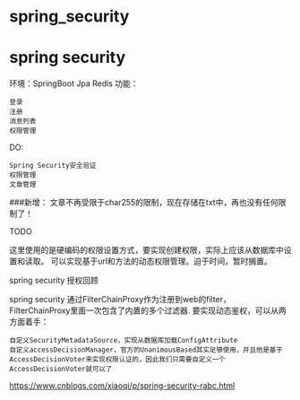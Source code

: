 # spring_security
# spring security

环境：SpringBoot Jpa Redis
功能：

    登录
    注册
    消息列表
	权限管理


DO:

    Spring Security安全验证
	权限管理
	文章管理
	
###新增： 文章不再受限于char255的限制，现在存储在txt中，再也没有任何限制了！

TODO

这里使用的是硬编码的权限设置方式，要实现创建权限，实际上应该从数据库中设置和读取。
可以实现基于url和方法的动态权限管理。迫于时间，暂时搁置。

spring security 授权回顾

spring security 通过FilterChainProxy作为注册到web的filter，FilterChainProxy里面一次包含了内置的多个过滤器.
要实现动态鉴权，可以从两方面着手：

    自定义SecurityMetadataSource，实现从数据库加载ConfigAttribute
    自定义accessDecisionManager，官方的UnanimousBased其实足够使用，并且他是基于AccessDecisionVoter来实现权限认证的，因此我们只需要自定义一个AccessDecisionVoter就可以了

https://www.cnblogs.com/xiaoqi/p/spring-security-rabc.html


